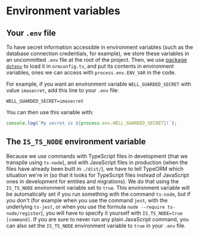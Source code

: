 # Environment variables

## Your `.env` file

To have secret information accessible in environment variables (such as the database connection credentials,
for example), we store these variables in an uncommitted `.env` file at the root of the project. Then, we use
[package `dotenv`](https://www.npmjs.com/package/dotenv) to load it in `ormconfig.ts`, and put its contents in
environment variables, ones we can access with `process.env.ENV_VAR` in the code.

For example, if you want an environment variable `WELL_GUARDED_SECRET` with value `imasecret`, add this line
to your `.env` file:

```dotenv
WELL_GUARDED_SECRET=imasecret
```

You can then use this variable with:

```typescript
console.log(`My secret is ${process.env.WELL_GUARDED_SECRET}!`);
```

## The `IS_TS_NODE` environment variable

Because we use commands with TypeScript files in development (that we transpile using `ts-node`), and with
JavaScript files in production (when the files have already been built in `./dist/`), we have to tell TypeORM
which situation we're in (so that it looks for TypeScript files instead of JavaScript ones in development for
entities and migrations). We do that using the `IS_TS_NODE` environment variable set to `true`. This environment
variable will be automatically set if you run something with the command `ts-node`, but if you don't (for
example when you use the command `jest`, with the underlying `ts-jest`, or when you use the formula `node
--require ts-node/register`), you will have to specify it yourself with `IS_TS_NODE=true [command]`. If you
are sure to never run any plain JavaScript command, you can also set the `IS_TS_NODE` environment variable
to `true` in your `.env` file.
